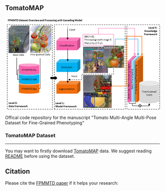 ## TomatoMAP

<p align="center">
  <img src="IMG/index.png" alt="avatar">
</p>

Offical code repository for the manuscript "Tomato Multi-Angle Multi-Pose Dataset for Fine-Grained Phenotyping"

### TomatoMAP Dataset
---------------
You may want to firstly download [TomatoMAP](https://ipk-cloud.ipk-gatersleben.de/s/cey233Fsdcs8nti) data. We suggest reading [README](https://github.com/0YJ/MPTSTD/blob/main/README.md) before using the dataset.

Citation
--------------

Please cite the [FPMMTD paper](https://www.ph.com/placeholder.pdf) if it helps your research:
```bibtex

```
